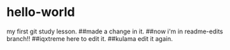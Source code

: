 # hello-world
my first git study lesson.
##made a change in it.
##now i'm in readme-edits branch!!
##iqxtreme here to edit it.
##kulama edit it again.

